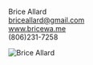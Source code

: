 Brice Allard<br>
briceallard@gmail.com<br>
www.bricewa.me<br>
(806)231-7258<br>

![Brice Allard](/bricePic.jpg)
